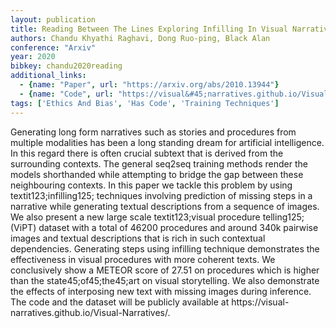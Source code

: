 ```yaml
---
layout: publication
title: Reading Between The Lines Exploring Infilling In Visual Narratives
authors: Chandu Khyathi Raghavi, Dong Ruo-ping, Black Alan
conference: "Arxiv"
year: 2020
bibkey: chandu2020reading
additional_links:
  - {name: "Paper", url: "https://arxiv.org/abs/2010.13944"}
  - {name: "Code", url: "https://visual&#45;narratives.github.io/Visual&#45;Narratives/"}
tags: ['Ethics And Bias', 'Has Code', 'Training Techniques']
---
```

Generating long form narratives such as stories and procedures from multiple modalities has been a long standing dream for artificial intelligence. In this regard there is often crucial subtext that is derived from the surrounding contexts. The general seq2seq training methods render the models shorthanded while attempting to bridge the gap between these neighbouring contexts. In this paper we tackle this problem by using textit123;infilling125; techniques involving prediction of missing steps in a narrative while generating textual descriptions from a sequence of images. We also present a new large scale textit123;visual procedure telling125; (ViPT) dataset with a total of 46200 procedures and around 340k pairwise images and textual descriptions that is rich in such contextual dependencies. Generating steps using infilling technique demonstrates the effectiveness in visual procedures with more coherent texts. We conclusively show a METEOR score of 27.51 on procedures which is higher than the state45;of45;the45;art on visual storytelling. We also demonstrate the effects of interposing new text with missing images during inference. The code and the dataset will be publicly available at https://visual&#45;narratives.github.io/Visual&#45;Narratives/.
